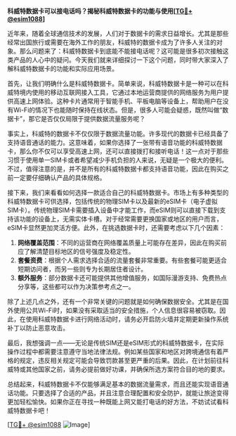 **科威特数据卡可以接电话吗？揭秘科威特数据卡的功能与使用[[TG💪+ @esim1088](https://t.me/s/esim1088)]**

近年来，随着全球通信技术的发展，人们对于数据卡的需求日益增长。尤其是那些经常出国旅行或需要在海外工作的朋友，科威特的数据卡成为了许多人关注的对象。那么问题来了：科威特数据卡到底能不能接电话呢？这可能是很多初次接触这类产品的人心中的疑问。今天我们就来详细探讨一下这个问题，同时带大家深入了解科威特数据卡的功能和实际应用场景。

首先，让我们明确什么是科威特数据卡。简单来说，科威特数据卡是一种可以在科威特境内使用的移动互联网接入工具，它通过本地运营商提供的网络服务为用户提供高速上网体验。这种卡片通常用于智能手机、平板电脑等设备上，帮助用户在没有Wi-Fi的情况下也能随时保持在线状态。但是，很多人可能会疑惑，既然叫做“数据卡”，那它是否仅仅局限于提供数据流量服务呢？

事实上，科威特的数据卡不仅仅限于数据流量功能。许多现代的数据卡已经具备了支持语音通话的能力。这意味着，如果你选择了一张带有语音功能的科威特数据卡，那么你不仅可以享受高速上网，还可以直接拨打和接听电话！这一点对于那些习惯于使用单一SIM卡或者希望减少手机负担的人来说，无疑是一个极大的便利。不过，值得注意的是，并不是所有的科威特数据卡都支持语音功能，因此在购买之前一定要仔细确认产品的具体规格。

接下来，我们来看看如何选择一款适合自己的科威特数据卡。市场上有多种类型的科威特数据卡可供选择，包括传统的物理SIM卡以及最新的eSIM卡（电子虚拟SIM卡）。传统物理SIM卡需要插入设备中才能工作，而eSIM则可以直接下载到支持该功能的设备上，无需实体卡槽。对于经常需要更换国家或地区的用户而言，eSIM卡显然更加灵活方便。此外，在挑选数据卡时，还需要考虑以下几个因素：

1. **网络覆盖范围**：不同的运营商在网络覆盖质量上可能存在差异，因此在购买前应了解清楚目标地区的信号强度及稳定性。
2. **套餐资费**：根据个人需求选择合适的流量套餐非常重要。有些套餐可能更适合短期访问者，而另一些则专为长期居住者设计。
3. **额外服务**：部分数据卡还可能提供其他增值服务，如国际漫游支持、免费热点分享等，这些都可以作为决策参考点之一。

除了上述几点之外，还有一个非常关键的问题就是如何确保数据安全。尤其是在国外使用公共Wi-Fi时，如果没有采取适当的安全措施，个人信息很容易被窃取。因此，在使用科威特数据卡进行网络活动时，请务必开启防火墙并定期更新操作系统补丁以防止恶意攻击。

最后，我想强调一点——无论是传统SIM还是eSIM形式的科威特数据卡，在实际操作过程中都需要注意遵守当地法律法规。例如某些国家和地区对跨境通信有着严格的规定，违反相关规定可能会导致罚款甚至更严重的后果。因此，在计划前往科威特或其他国家之前，请务必提前做好功课，并确保所选方案符合目的地的要求。

总结起来，科威特数据卡不仅能够满足基本的数据流量需求，而且还能实现语音通话功能。只要选择了合适的产品，并且注意合理配置和安全防护，就能让旅途变得更加轻松愉快。如果你正在寻找一种既能上网又能打电话的好方法，不妨试试看科威特数据卡吧！

[[TG💪+ @esim1088](https://t.me/s/esim1088) ![Image](https://i.postimg.cc/4NQfJmqS/Snipaste-2025-05-13-00-14-12.png)]